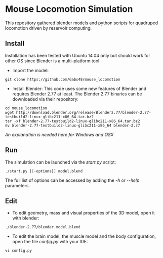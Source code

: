 # Mouse Locomotion Simulation
This repository gathered blender models and python scripts for quadruped locomotion driven by reservoir computing.

## Install
Installation has been tested with Ubuntu 14.04 only but should work for other OS since Blender is a multi-platform tool.

- Import the model:
```
git clone https://github.com/Gabs48/mouse_locomotion
```
- Install Blender:
This code uses some new features of Blender and requires Blender 2.77 at least. The Blender 2.77 binaries can be downloaded via their repository:
```
cd mouse_locomotion
wget http://download.blender.org/release/Blender2.77/blender-2.77-testbuild2-linux-glibc211-x86_64.tar.bz2
tar -xf blender-2.77-testbuild2-linux-glibc211-x86_64.tar.bz2
mv blender-2.77-testbuild2-linux-glibc211-x86_64 blender-2.77
```
*An explanation is needed here for Windows and OSX*

## Run
The simulation can be launched via the *start.py* script:
```
./start.py [[-options]] model.blend
```
The full list of options can be accessed by adding the *-h* or *--help* parameters.

## Edit

- To edit geometry, mass and visual properties of the 3D model, open it with blender:
```
./blender-2.77/blender model.blend
```
- To edit the brain model, the muscle model and the body configuration, open the file *config.py* with your IDE:
```
vi config.py
```
